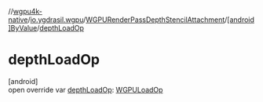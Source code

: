 //[wgpu4k-native](../../../../index.md)/[io.ygdrasil.wgpu](../../index.md)/[WGPURenderPassDepthStencilAttachment](../index.md)/[[android]ByValue](index.md)/[depthLoadOp](depth-load-op.md)

# depthLoadOp

[android]\
open override var [depthLoadOp](depth-load-op.md): [WGPULoadOp](../../-w-g-p-u-load-op/index.md)